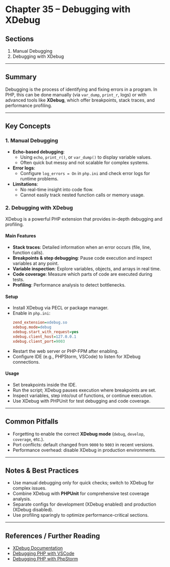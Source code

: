 # Chapter 35 – Debugging with XDebug

## Sections
1. Manual Debugging  
2. Debugging with XDebug  

---

## Summary
Debugging is the process of identifying and fixing errors in a program. In PHP, this can be done manually (via `var_dump`, `print_r`, logs) or with advanced tools like **XDebug**, which offer breakpoints, stack traces, and performance profiling.  

---

## Key Concepts

### 1. Manual Debugging
- **Echo-based debugging**:
  - Using `echo`, `print_r()`, or `var_dump()` to display variable values.
  - Often quick but messy and not scalable for complex systems.
- **Error logs**:
  - Configure `log_errors = On` in `php.ini` and check error logs for runtime problems.
- **Limitations**:
  - No real-time insight into code flow.
  - Cannot easily track nested function calls or memory usage.

### 2. Debugging with XDebug
XDebug is a powerful PHP extension that provides in-depth debugging and profiling.

#### Main Features
- **Stack traces**: Detailed information when an error occurs (file, line, function calls).  
- **Breakpoints & step debugging**: Pause code execution and inspect variables at any point.  
- **Variable inspection**: Explore variables, objects, and arrays in real time.  
- **Code coverage**: Measure which parts of code are executed during tests.  
- **Profiling**: Performance analysis to detect bottlenecks.

#### Setup
- Install XDebug via PECL or package manager.  
- Enable in `php.ini`:  
  ```ini
  zend_extension=xdebug.so
  xdebug.mode=debug
  xdebug.start_with_request=yes
  xdebug.client_host=127.0.0.1
  xdebug.client_port=9003
  ```

* Restart the web server or PHP-FPM after enabling.
* Configure IDE (e.g., PHPStorm, VSCode) to listen for XDebug connections.

#### Usage

* Set breakpoints inside the IDE.
* Run the script; XDebug pauses execution where breakpoints are set.
* Inspect variables, step into/out of functions, or continue execution.
* Use XDebug with PHPUnit for test debugging and code coverage.

---

## Common Pitfalls

* Forgetting to enable the correct **XDebug mode** (`debug`, `develop`, `coverage`, etc.).
* Port conflicts: default changed from `9000` to `9003` in recent versions.
* Performance overhead: disable XDebug in production environments.

---

## Notes & Best Practices

* Use manual debugging only for quick checks; switch to XDebug for complex issues.
* Combine XDebug with **PHPUnit** for comprehensive test coverage analysis.
* Separate configs for development (XDebug enabled) and production (XDebug disabled).
* Use profiling sparingly to optimize performance-critical sections.

---

## References / Further Reading

* [XDebug Documentation](https://xdebug.org/docs/)
* [Debugging PHP with VSCode](https://code.visualstudio.com/docs/php/debugging)
* [Debugging PHP with PhpStorm](https://www.jetbrains.com/help/phpstorm/configuring-xdebug.html)